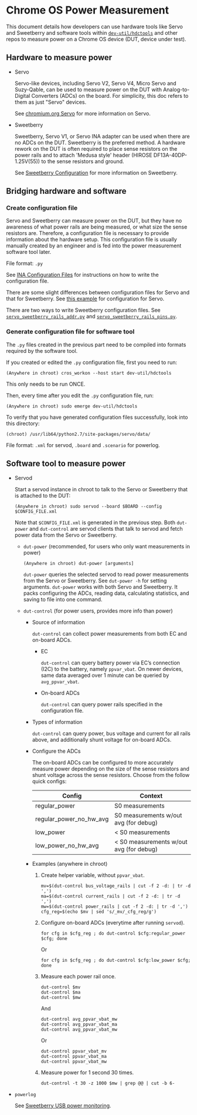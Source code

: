 # Chrome OS Power Measurement

This document details how developers can use hardware tools like Servo and
Sweetberry and software tools within [`dev-util/hdctools`][8] and other repos to
measure power on a Chrome OS device (DUT, device under test).

## Hardware to measure power

- Servo

  Servo-like devices, including Servo V2, Servo V4, Micro Servo and Suzy-Qable,
  can be used to measure power on the DUT with Analog-to-Digital Converters
  (ADCs) on the board. For simplicity, this doc refers to them as
  just "Servo" devices.

  See [chromium.org Servo][5] for more information on Servo.

- Sweetberry

  Sweetberry, Servo V1, or Servo INA adapter can be used when there are no ADCs
  on the DUT. Sweetberry is the preferred method. A hardware rework on the DUT
  is often required to place sense resistors on the power rails and to attach
  'Medusa style' header (HIROSE DF13A-40DP-1.25V(55)) to the sense resistors and
  ground.

  See [Sweetberry Configuration][6] for more information on Sweetberry.

## Bridging hardware and software

### Create configuration file

Servo and Sweetberry can measure power on the DUT, but they have no awareness of
what power rails are being measured, or what size the sense resistors are.
Therefore, a configuration file is necessary to provide information about the
hardware setup. This configuration file is usually manually created by an
engineer and is fed into the power measurement software tool later.

File format: `.py`

See [INA Configuration Files][1] for instructions on how to write the
configuration file.

There are some slight differences between configuration
files for Servo and that for Sweetberry. See [this example][2] for
configuration for Servo.

There are two ways to write Sweetberry configuration files. See
[`servo_sweetberry_rails_addr.py`][3] and [`servo_sweetberry_rails_pins.py`][4].

### Generate configuration file for software tool

The `.py` files created in the previous part need to be compiled into formats
required by the software tool.

If you created or edited the `.py` configuration file, first you need to run:

```
(Anywhere in chroot) cros_workon --host start dev-util/hdctools
```

This only needs to be run ONCE.

Then, every time after you edit the `.py` configuration file, run:

```
(Anywhere in chroot) sudo emerge dev-util/hdctools
```

To verify that you have generated configuration files successfully, look into
this directory:

```
(chroot) /usr/lib64/python2.7/site-packages/servo/data/
```

File format: `.xml` for servod, `.board` and `.scenario` for powerlog.

## Software tool to measure power

- Servod

  Start a servod instance in chroot to talk to the Servo or Sweetberry that is
  attached to the DUT:

  ```
  (Anywhere in chroot) sudo servod --board $BOARD --config $CONFIG_FILE.xml
  ```

  Note that `$CONFIG_FILE.xml` is generated in the previous step. Both
  `dut-power` and `dut-control` are servod clients that talk to servod and fetch
  power data from the Servo or Sweetberry.

  - `dut-power` (recommended, for users who only want measurements in power)


    ```
    (Anywhere in chroot) dut-power [arguments]
    ```

    `dut-power` queries the selected servod to read power measurements from the
    Servo or Sweetberry. See `dut-power -h` for setting arguments. `dut-power`
    works with both Servo and Sweetberry. It packs configuring the ADCs,
    reading data, calculating statistics, and saving to file into one command.

  - `dut-control` (for power users, provides more info than power)

    - Source of information

      `dut-control` can collect power measurements from both EC and on-board
      ADCs.

      - EC

        `dut-control` can query battery power via EC’s connection (I2C) to the
        battery, namely `ppvar_vbat`. On newer devices, same data averaged over
        1 minute can be queried by `avg_ppvar_vbat`.

      - On-board ADCs

        `dut-control` can query power rails specified in the configuration file.

    - Types of information

      `dut-control` can query power, bus voltage and current for all rails
      above, and additionally shunt voltage for on-board ADCs.

    - Configure the ADCs

      The on-board ADCs can be configured to more accurately measure power
      depending on the size of the sense resistors and shunt voltage across
      the sense resistors. Choose from the follow quick configs:

      | Config                  | Context                                 |
      |-------------------------|-----------------------------------------|
      | regular_power           | S0 measurements                         |
      | regular_power_no_hw_avg | S0 measurements w/out avg (for debug)   |
      | low_power               | < S0 measurements                       |
      | low_power_no_hw_avg     | < S0 measurements w/out avg (for debug) |

    - Examples (anywhere in chroot)

      1. Create helper variable, without `ppvar_vbat`.

          ```
          mv=$(dut-control bus_voltage_rails | cut -f 2 -d: | tr -d ',')
          ma=$(dut-control current_rails | cut -f 2 -d: | tr -d ',')
          mw=$(dut-control power_rails | cut -f 2 -d: | tr -d ',')
          cfg_reg=$(echo $mv | sed 's/_mv/_cfg_reg/g')
          ```

      2. Configure on-board ADCs (everytime after running `servod`).

          ```
          for cfg in $cfg_reg ; do dut-control $cfg:regular_power $cfg; done
          ```
          Or
          ```
          for cfg in $cfg_reg ; do dut-control $cfg:low_power $cfg; done
          ```

      3. Measure each power rail once.

          ```
          dut-control $mv
          dut-control $ma
          dut-control $mw
          ```
          And
          ```
          dut-control avg_ppvar_vbat_mw
          dut-control avg_ppvar_vbat_ma
          dut-control avg_ppvar_vbat_mw
          ```
          Or
          ```
          dut-control ppvar_vbat_mv
          dut-control ppvar_vbat_ma
          dut-control ppvar_vbat_mw
          ```

      4. Measure power for 1 second 30 times.

          ```
          dut-control -t 30 -z 1000 $mw | grep @@ | cut -b 6-
          ```

- `powerlog`

  See [Sweetberry USB power monitoring][7].

[1]: https://chromium.googlesource.com/chromiumos/third_party/hdctools/+/master/servo/data/README.INA.md
[2]: https://chromium.googlesource.com/chromiumos/third_party/hdctools/+/master/servo/data/nami_rev1_inas.py
[3]: https://chromium.googlesource.com/chromiumos/third_party/hdctools/+/master/servo/data/servo_sweetberry_rails_addr.py
[4]: https://chromium.googlesource.com/chromiumos/third_party/hdctools/+/master/servo/data/servo_sweetberry_rails_pins.py
[5]: https://www.chromium.org/chromium-os/servo
[6]: https://chromium.googlesource.com/chromiumos/third_party/hdctools/+/master/servo/data/README.sweetberry.md
[7]: https://chromium.googlesource.com/chromiumos/platform/ec/+/master/extra/usb_power/powerlog.README.md
[8]: https://chromium.googlesource.com/chromiumos/third_party/hdctools/+/master
